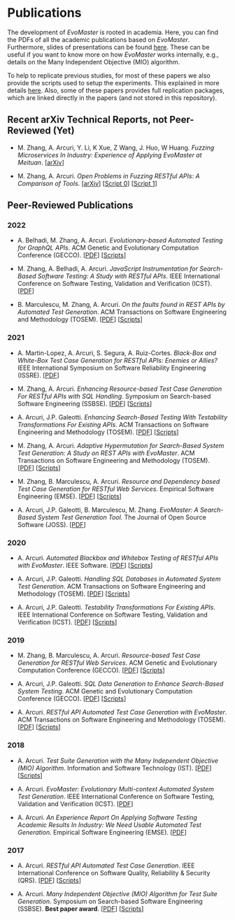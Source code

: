 # Publications

The development of _EvoMaster_ is rooted in academia.
Here, you can find the PDFs of all the academic publications based on _EvoMaster_. 
Furthermore, slides of presentations can be  found [here](presentations.md).
These can be useful if you want to know more on how _EvoMaster_ works internally,
e.g., details on the Many Independent Objective (MIO) algorithm.

To help to replicate previous studies, for most of these papers we also provide the scripts used to setup the experiments.
This explained in more details [here](replicating_studies.md).
Also, some of these papers provides full replication packages, which are linked directly in the papers (and not stored in this repository).


## Recent arXiv Technical Reports, not Peer-Reviewed (Yet)

* M. Zhang, A. Arcuri, Y. Li, K Xue, Z Wang, J. Huo, W Huang.
  *Fuzzing Microservices In Industry: Experience of Applying EvoMaster at Meituan*.
  [[arXiv](https://arxiv.org/abs/2208.03988)]

* M. Zhang, A. Arcuri.
  *Open Problems in Fuzzing RESTful APIs: A Comparison of Tools*.
  [[arXiv](https://arxiv.org/abs/2205.05325)]
  [[Script 0](exp/arxiv_open_problems_bb.py)]
  [[Script 1](exp/arxiv_open_problems_wb.py)]

## Peer-Reviewed Publications


### 2022

* A. Belhadi, M. Zhang, A. Arcuri.
  *Evolutionary-based Automated Testing for GraphQL APIs*.
  ACM Genetic and Evolutionary Computation Conference (GECCO).
  [[PDF](publications/2022_gecco.pdf)]
  [[Scripts](exp/2022_gecco.py)]

* M. Zhang, A. Belhadi, A. Arcuri.
  *JavaScript Instrumentation for Search-Based Software Testing: A Study with RESTful APIs*.
  IEEE International Conference on Software Testing, Validation and Verification (ICST). 
  [[PDF](publications/2022_icst.pdf)]

* B. Marculescu, M. Zhang, A. Arcuri.
  *On the faults found in REST APIs by Automated Test Generation*.
  ACM Transactions on Software Engineering and Methodology (TOSEM). 
  [[PDF](publications/2022_tosem_faults.pdf)]
  [[Scripts](exp/2022_tosem_faults.py)]


### 2021


* A. Martin-Lopez, A. Arcuri, S. Segura, A. Ruiz-Cortes.
  *Black-Box and White-Box Test Case Generation for RESTful APIs: Enemies or Allies?*
  IEEE International Symposium on Software Reliability Engineering (ISSRE). 
  [[PDF](publications/2021_issre.pdf)]
 
* M. Zhang, A. Arcuri.
  *Enhancing Resource-based Test Case Generation For RESTful APIs with SQL Handling*.
  Symposium on Search-based Software Engineering (SSBSE). 
  [[PDF](publications/2021_ssbse.pdf)]
  [[Scripts](exp/2021_ssbse.py)]

* A. Arcuri, J.P. Galeotti.
  *Enhancing Search-Based Testing With Testability Transformations For Existing APIs*.
  ACM Transactions on Software Engineering and Methodology (TOSEM).
  [[PDF](publications/2021_tosem_tt.pdf)]
  [[Scripts](exp/2021_tosem_tt.py)]

* M. Zhang, A. Arcuri.
  *Adaptive Hypermutation for Search-Based System Test  Generation: A Study on REST APIs with EvoMaster*.
  ACM Transactions on Software Engineering and Methodology (TOSEM). 
  [[PDF](publications/2021_tosem_hm.pdf)] [[Scripts](exp/2021_tosem_hm.py)]

* M. Zhang, B. Marculescu, A. Arcuri.
  *Resource and Dependency based Test Case Generation for RESTful Web Services*.
  Empirical Software Engineering (EMSE). 
  [[PDF](publications/2021_emse.pdf)]
  [[Scripts](exp/2021_tosem_tt.py)]

* A. Arcuri, J.P. Galeotti, B. Marculescu, M. Zhang.
  *EvoMaster: A Search-Based System Test Generation Tool*.
  The Journal of Open Source Software (JOSS).
  [[PDF](publications/2021_joss.pdf)]

### 2020

* A. Arcuri.
  *Automated Blackbox and Whitebox Testing of RESTful APIs with EvoMaster*.
  IEEE Software.
  [[PDF](publications/2020_sw.pdf)]
  [[Scripts](exp/2020_sw.py)]

* A. Arcuri, J.P. Galeotti.
  *Handling SQL Databases in Automated System Test Generation*. 
  ACM Transactions on Software Engineering and Methodology (TOSEM).
  [[PDF](publications/2020_tosem.pdf)] [[Scripts](exp/2020_tosem.py)]

* A. Arcuri, J.P. Galeotti.
  *Testability Transformations For Existing APIs*.
  IEEE International Conference on Software Testing, Validation and Verification (ICST).
  [[PDF](publications/2020_icst.pdf)]
  [[Scripts](exp/2020_icst.py)]

### 2019

* M. Zhang, B. Marculescu, A. Arcuri. 
     *Resource-based Test Case Generation for RESTful Web Services*.
     ACM Genetic and Evolutionary Computation Conference (GECCO).
     [[PDF](publications/2019_gecco_resources.pdf)] [[Scripts](exp/2019_gecco_resource.py)]

* A. Arcuri, J.P. Galeotti. 
     *SQL Data Generation to Enhance Search-Based System Testing*.
     ACM Genetic and Evolutionary Computation Conference (GECCO).
     [[PDF](publications/2019_gecco_sql.pdf)]
     [[Scripts](exp/2019_gecco_sql.py)]

* A. Arcuri. *RESTful API Automated Test Case Generation with EvoMaster*.
     ACM Transactions on Software Engineering and Methodology (TOSEM).
     [[PDF](publications/2019_tosem.pdf)]    [[Scripts](exp/2019_tosem.py)]

  
### 2018


* A. Arcuri. *Test Suite Generation with the Many Independent Objective (MIO) Algorithm*.
     Information and Software Technology (IST).
     [[PDF](publications/2018_ist.pdf)]    [[Scripts](exp/2018_ist.py)]

* A. Arcuri. *EvoMaster: Evolutionary Multi-context Automated System Test Generation*.
     IEEE International Conference on Software Testing, Validation and Verification (ICST).
     [[PDF](publications/2018_icst.pdf)]

     
* A. Arcuri. *An Experience Report On Applying Software Testing Academic 
               Results In Industry: We Need Usable Automated Test Generation*.
   Empirical Software Engineering (EMSE).
   [[PDF](publications/2018_emse.pdf)]                           


### 2017

* A. Arcuri. *RESTful API Automated Test Case Generation*.
  IEEE International Conference on Software Quality, Reliability & Security (QRS).
  [[PDF](publications/2017_qrs.pdf)] 
  [[Scripts](exp/2017_qrs.sh)]
  
* A. Arcuri. *Many Independent Objective (MIO) Algorithm for Test Suite Generation*.
  Symposium on Search-based Software Engineering (SSBSE).
  **Best paper award**.
  [[PDF](publications/2017_ssbse.pdf)] [[Scripts](exp/2017_ssbse.sh)]
  

